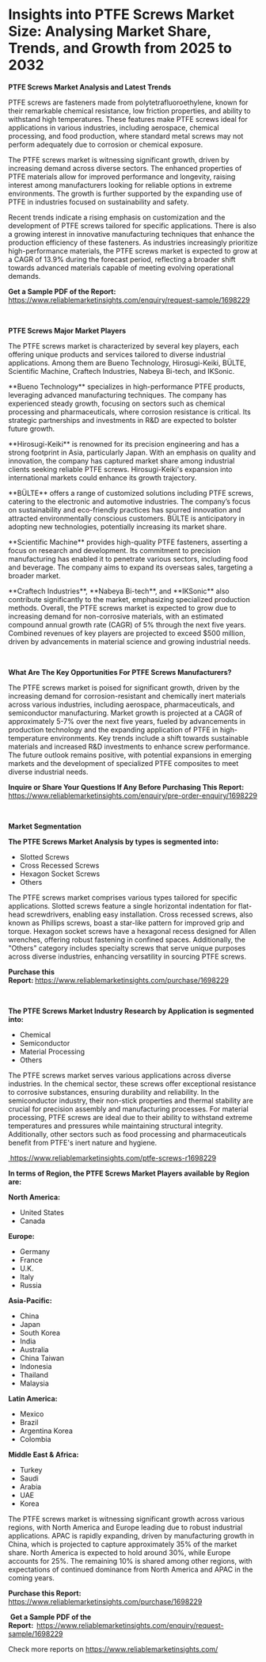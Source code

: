 <p><h1>Insights into PTFE Screws Market Size: Analysing Market Share, Trends, and Growth from 2025 to 2032</h1></p><p><strong>PTFE Screws Market Analysis and Latest Trends</strong></p>
<p><p>PTFE screws are fasteners made from polytetrafluoroethylene, known for their remarkable chemical resistance, low friction properties, and ability to withstand high temperatures. These features make PTFE screws ideal for applications in various industries, including aerospace, chemical processing, and food production, where standard metal screws may not perform adequately due to corrosion or chemical exposure.</p><p>The PTFE screws market is witnessing significant growth, driven by increasing demand across diverse sectors. The enhanced properties of PTFE materials allow for improved performance and longevity, raising interest among manufacturers looking for reliable options in extreme environments. The growth is further supported by the expanding use of PTFE in industries focused on sustainability and safety.</p><p>Recent trends indicate a rising emphasis on customization and the development of PTFE screws tailored for specific applications. There is also a growing interest in innovative manufacturing techniques that enhance the production efficiency of these fasteners. As industries increasingly prioritize high-performance materials, the PTFE screws market is expected to grow at a CAGR of 13.9% during the forecast period, reflecting a broader shift towards advanced materials capable of meeting evolving operational demands.</p></p>
<p><strong>Get a Sample PDF of the Report:&nbsp;</strong> <a href="https://www.reliablemarketinsights.com/enquiry/request-sample/1698229?utm_campaign=2938&utm_medium=2&utm_source=Github&utm_content=ia&utm_term=24032025&utm_id=ptfe-screws">https://www.reliablemarketinsights.com/enquiry/request-sample/1698229</a></p>
<p>&nbsp;</p>
<p><strong>PTFE Screws Major Market Players</strong></p>
<p><p>The PTFE screws market is characterized by several key players, each offering unique products and services tailored to diverse industrial applications. Among them are Bueno Technology, Hirosugi-Keiki, BÜLTE, Scientific Machine, Craftech Industries, Nabeya Bi-tech, and IKSonic.</p><p>**Bueno Technology** specializes in high-performance PTFE products, leveraging advanced manufacturing techniques. The company has experienced steady growth, focusing on sectors such as chemical processing and pharmaceuticals, where corrosion resistance is critical. Its strategic partnerships and investments in R&D are expected to bolster future growth.</p><p>**Hirosugi-Keiki** is renowned for its precision engineering and has a strong footprint in Asia, particularly Japan. With an emphasis on quality and innovation, the company has captured market share among industrial clients seeking reliable PTFE screws. Hirosugi-Keiki's expansion into international markets could enhance its growth trajectory.</p><p>**BÜLTE** offers a range of customized solutions including PTFE screws, catering to the electronic and automotive industries. The company’s focus on sustainability and eco-friendly practices has spurred innovation and attracted environmentally conscious customers. BÜLTE is anticipatory in adopting new technologies, potentially increasing its market share.</p><p>**Scientific Machine** provides high-quality PTFE fasteners, asserting a focus on research and development. Its commitment to precision manufacturing has enabled it to penetrate various sectors, including food and beverage. The company aims to expand its overseas sales, targeting a broader market.</p><p>**Craftech Industries**, **Nabeya Bi-tech**, and **IKSonic** also contribute significantly to the market, emphasizing specialized production methods. Overall, the PTFE screws market is expected to grow due to increasing demand for non-corrosive materials, with an estimated compound annual growth rate (CAGR) of 5% through the next five years. Combined revenues of key players are projected to exceed $500 million, driven by advancements in material science and growing industrial needs.</p></p>
<p>&nbsp;</p>
<p><strong>What Are The Key Opportunities For PTFE Screws Manufacturers?</strong></p>
<p><p>The PTFE screws market is poised for significant growth, driven by the increasing demand for corrosion-resistant and chemically inert materials across various industries, including aerospace, pharmaceuticals, and semiconductor manufacturing. Market growth is projected at a CAGR of approximately 5-7% over the next five years, fueled by advancements in production technology and the expanding application of PTFE in high-temperature environments. Key trends include a shift towards sustainable materials and increased R&D investments to enhance screw performance. The future outlook remains positive, with potential expansions in emerging markets and the development of specialized PTFE composites to meet diverse industrial needs.</p></p>
<p><strong>Inquire or Share Your Questions If Any Before Purchasing This Report:</strong> <a href="https://www.reliablemarketinsights.com/enquiry/pre-order-enquiry/1698229?utm_campaign=2938&utm_medium=2&utm_source=Github&utm_content=ia&utm_term=24032025&utm_id=ptfe-screws">https://www.reliablemarketinsights.com/enquiry/pre-order-enquiry/1698229</a></p>
<p>&nbsp;</p>
<p><strong>Market Segmentation</strong></p>
<p><strong>The PTFE Screws Market Analysis by types is segmented into:</strong></p>
<p><ul><li>Slotted Screws</li><li>Cross Recessed Screws</li><li>Hexagon Socket Screws</li><li>Others</li></ul></p>
<p><p>The PTFE screws market comprises various types tailored for specific applications. Slotted screws feature a single horizontal indentation for flat-head screwdrivers, enabling easy installation. Cross recessed screws, also known as Phillips screws, boast a star-like pattern for improved grip and torque. Hexagon socket screws have a hexagonal recess designed for Allen wrenches, offering robust fastening in confined spaces. Additionally, the "Others" category includes specialty screws that serve unique purposes across diverse industries, enhancing versatility in sourcing PTFE screws.</p></p>
<p><strong>Purchase this Report:&nbsp;</strong><a href="https://www.reliablemarketinsights.com/purchase/1698229?utm_campaign=2938&utm_medium=2&utm_source=Github&utm_content=ia&utm_term=24032025&utm_id=ptfe-screws">https://www.reliablemarketinsights.com/purchase/1698229</a></p>
<p>&nbsp;</p>
<p><strong>The PTFE Screws Market Industry Research by Application is segmented into:</strong></p>
<p><ul><li>Chemical</li><li>Semiconductor</li><li>Material Processing</li><li>Others</li></ul></p>
<p><p>The PTFE screws market serves various applications across diverse industries. In the chemical sector, these screws offer exceptional resistance to corrosive substances, ensuring durability and reliability. In the semiconductor industry, their non-stick properties and thermal stability are crucial for precision assembly and manufacturing processes. For material processing, PTFE screws are ideal due to their ability to withstand extreme temperatures and pressures while maintaining structural integrity. Additionally, other sectors such as food processing and pharmaceuticals benefit from PTFE's inert nature and hygiene.</p></p>
<p><a href="https://www.reliablemarketinsights.com/ptfe-screws-r1698229?utm_campaign=2938&utm_medium=2&utm_source=Github&utm_content=ia&utm_term=24032025&utm_id=ptfe-screws">&nbsp;https://www.reliablemarketinsights.com/ptfe-screws-r1698229</a></p>
<p><strong>In terms of Region, the PTFE Screws Market Players available by Region are:</strong></p>
<p>
    <p> <strong> North America: </strong>
        <ul>
            <li>United States</li>
            <li>Canada</li>
        </ul>
        </p> 
    <p> <strong> Europe: </strong>
        <ul>
            <li>Germany</li>
            <li>France</li>
            <li>U.K.</li>
            <li>Italy</li>
            <li>Russia</li>
        </ul>
        </p> 
    <p> <strong> Asia-Pacific: </strong>
        <ul>
            <li>China</li>
            <li>Japan</li>
            <li>South Korea</li>
            <li>India</li>
            <li>Australia</li>
            <li>China Taiwan</li>
            <li>Indonesia</li>
            <li>Thailand</li>
            <li>Malaysia</li>
        </ul>
        </p> 
    <p> <strong> Latin America: </strong>
        <ul>
            <li>Mexico</li>
            <li>Brazil</li>
            <li>Argentina Korea</li>
            <li>Colombia</li>
        </ul>
        </p> 
    <p> <strong> Middle East & Africa: </strong>
        <ul>
            <li>Turkey</li>
            <li>Saudi</li>
            <li>Arabia</li>
            <li>UAE</li>
            <li>Korea</li>
        </ul>
    </p>
    </p>
<p><p>The PTFE screws market is witnessing significant growth across various regions, with North America and Europe leading due to robust industrial applications. APAC is rapidly expanding, driven by manufacturing growth in China, which is projected to capture approximately 35% of the market share. North America is expected to hold around 30%, while Europe accounts for 25%. The remaining 10% is shared among other regions, with expectations of continued dominance from North America and APAC in the coming years.</p></p>
<p><strong>Purchase this Report: </strong><a href="https://www.reliablemarketinsights.com/purchase/1698229?utm_campaign=2938&utm_medium=2&utm_source=Github&utm_content=ia&utm_term=24032025&utm_id=ptfe-screws">https://www.reliablemarketinsights.com/purchase/1698229</a></p>
<p>&nbsp;<strong>Get a Sample PDF of the Report:&nbsp;&nbsp;</strong><a href="https://www.reliablemarketinsights.com/enquiry/request-sample/1698229?utm_campaign=2938&utm_medium=2&utm_source=Github&utm_content=ia&utm_term=24032025&utm_id=ptfe-screws">https://www.reliablemarketinsights.com/enquiry/request-sample/1698229</a></p>
<p><strong></strong></p>
<p>Check more reports on <a href="https://www.reliablemarketinsights.com/?utm_campaign=2938&utm_medium=2&utm_source=Github&utm_content=ia&utm_term=24032025&utm_id=ptfe-screws">https://www.reliablemarketinsights.com/</a></p>
